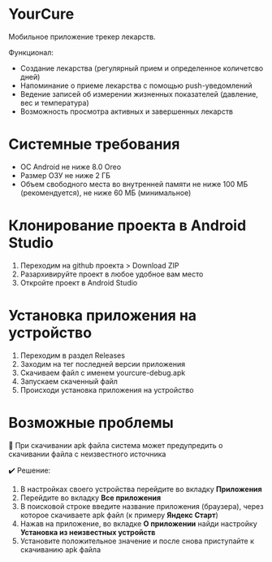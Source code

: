 # YourCure
Мобильное приложение трекер лекарств.

Функционал:
- Создание лекарства (регулярный прием и определенное количетсво дней)
- Напоминание о приеме лекарства с помощью push-уведомлений
- Ведение записей об измерении жизненных показателей (давление, вес и температура)
- Возможность просмотра активных и завершенных лекарств

# Системные требования

- ОС Android не ниже 8.0 Oreo
- Размер ОЗУ не ниже 2 ГБ
- Объем свободного места во внутренней памяти не ниже 100 МБ (рекомендуется), не ниже 60 МБ (минимальное)

# Клонирование проекта в Android Studio
1. Переходим на github проекта > Download ZIP
2. Разархивируйте проект в любое удобное вам место
3. Откройте проект в Android Studio

# Установка приложения на устройство
1. Переходим в раздел Releases
2. Заходим на тег последней версии приложения
3. Скачиваем файл с именем yourcure-debug.apk
4. Запускаем скаченный файл
5. Происходи установка приложения на устройство

# Возможные проблемы

💢 При скачивании apk файла система может предупредить о скачивании файла с неизвестного источника

✔️ Решение:
1. В настройках своего устройства перейдите во вкладку __Приложения__
2. Перейдите во вкладку __Все приложения__
3. В поисковой строке введите название приложения (браузера), через которое скачиваете apk файл (к примеру __Яндекс Старт__)
4. Нажав на приложение, во вкладке __О приложении__ найди настройку __Установка из неизвестных устройств__
5. Установите положительное значение и после снова приступайте к скачиванию apk файла

